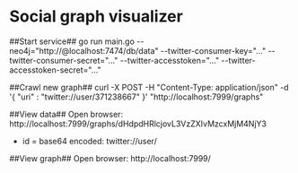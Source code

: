 # Social graph visualizer

##Start service##
go run main.go --neo4j="http://@localhost:7474/db/data" --twitter-consumer-key="..." --twitter-consumer-secret="..." --twitter-accesstoken="..." --twitter-accesstoken-secret="..."

##Crawl new graph##
curl -X POST -H "Content-Type: application/json" -d '{ "uri" : "twitter://user/371238667" }' "http://localhost:7999/graphs"

##View data##
Open browser: http://localhost:7999/graphs/dHdpdHRlcjovL3VzZXIvMzcxMjM4NjY3
 - id = base64 encoded: twitter://user/<id>

##View graph##
Open browser: http://localhost:7999/

